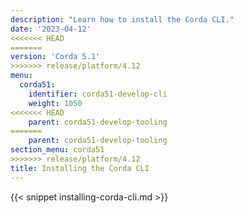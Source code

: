 ```yaml
---
description: "Learn how to install the Corda CLI."
date: '2023-04-12'
<<<<<<< HEAD
=======
version: 'Corda 5.1'
>>>>>>> release/platform/4.12
menu:
  corda51:
    identifier: corda51-develop-cli
    weight: 1050
<<<<<<< HEAD
    parent: corda51-develop-tooling   
=======
    parent: corda51-develop-tooling
section_menu: corda51
>>>>>>> release/platform/4.12
title: Installing the Corda CLI
---
```

{{< snippet installing-corda-cli.md >}}
